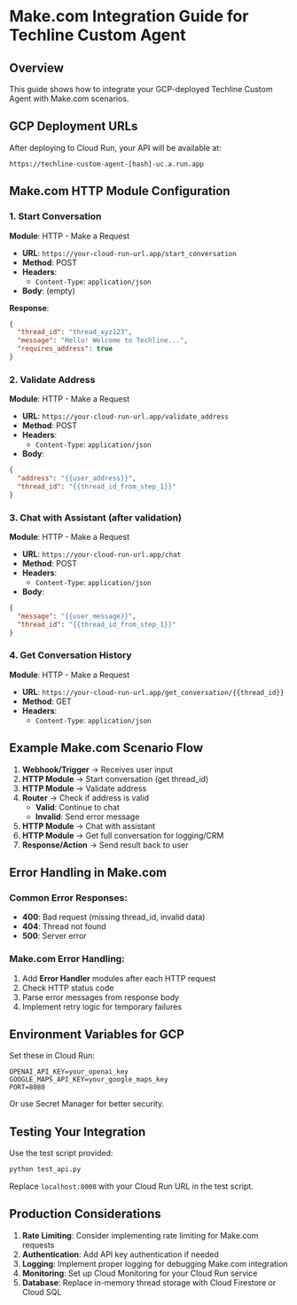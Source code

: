 # Make.com Integration Guide for Techline Custom Agent

## Overview
This guide shows how to integrate your GCP-deployed Techline Custom Agent with Make.com scenarios.

## GCP Deployment URLs
After deploying to Cloud Run, your API will be available at:
```
https://techline-custom-agent-[hash]-uc.a.run.app
```

## Make.com HTTP Module Configuration

### 1. Start Conversation
**Module**: HTTP - Make a Request
- **URL**: `https://your-cloud-run-url.app/start_conversation`
- **Method**: POST
- **Headers**: 
  - `Content-Type`: `application/json`
- **Body**: (empty)

**Response**: 
```json
{
  "thread_id": "thread_xyz123",
  "message": "Hello! Welcome to Techline...",
  "requires_address": true
}
```

### 2. Validate Address
**Module**: HTTP - Make a Request
- **URL**: `https://your-cloud-run-url.app/validate_address`
- **Method**: POST
- **Headers**: 
  - `Content-Type`: `application/json`
- **Body**: 
```json
{
  "address": "{{user_address}}",
  "thread_id": "{{thread_id_from_step_1}}"
}
```

### 3. Chat with Assistant (after validation)
**Module**: HTTP - Make a Request
- **URL**: `https://your-cloud-run-url.app/chat`
- **Method**: POST
- **Headers**: 
  - `Content-Type`: `application/json`
- **Body**: 
```json
{
  "message": "{{user_message}}",
  "thread_id": "{{thread_id_from_step_1}}"
}
```

### 4. Get Conversation History
**Module**: HTTP - Make a Request
- **URL**: `https://your-cloud-run-url.app/get_conversation/{{thread_id}}`
- **Method**: GET
- **Headers**: 
  - `Content-Type`: `application/json`

## Example Make.com Scenario Flow

1. **Webhook/Trigger** → Receives user input
2. **HTTP Module** → Start conversation (get thread_id)
3. **HTTP Module** → Validate address
4. **Router** → Check if address is valid
   - **Valid**: Continue to chat
   - **Invalid**: Send error message
5. **HTTP Module** → Chat with assistant
6. **HTTP Module** → Get full conversation for logging/CRM
7. **Response/Action** → Send result back to user

## Error Handling in Make.com

### Common Error Responses:
- **400**: Bad request (missing thread_id, invalid data)
- **404**: Thread not found
- **500**: Server error

### Make.com Error Handling:
1. Add **Error Handler** modules after each HTTP request
2. Check HTTP status code
3. Parse error messages from response body
4. Implement retry logic for temporary failures

## Environment Variables for GCP

Set these in Cloud Run:
```
OPENAI_API_KEY=your_openai_key
GOOGLE_MAPS_API_KEY=your_google_maps_key
PORT=8080
```

Or use Secret Manager for better security.

## Testing Your Integration

Use the test script provided:
```bash
python test_api.py
```

Replace `localhost:8000` with your Cloud Run URL in the test script.

## Production Considerations

1. **Rate Limiting**: Consider implementing rate limiting for Make.com requests
2. **Authentication**: Add API key authentication if needed
3. **Logging**: Implement proper logging for debugging Make.com integration
4. **Monitoring**: Set up Cloud Monitoring for your Cloud Run service
5. **Database**: Replace in-memory thread storage with Cloud Firestore or Cloud SQL
